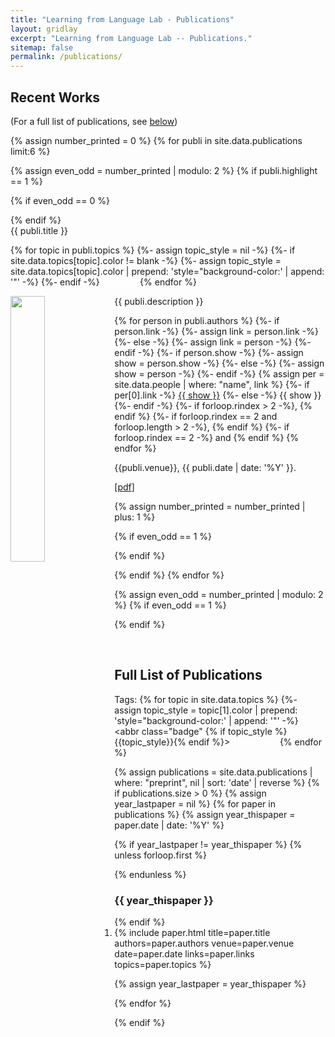 ```yaml
---
title: "Learning from Language Lab - Publications"
layout: gridlay
excerpt: "Learning from Language Lab -- Publications."
sitemap: false
permalink: /publications/
---
```



## Recent Works

(For a full list of publications, see [below](#full-list-of-publications))

{% assign number_printed = 0 %}
{% for publi in site.data.publications limit:6 %}

{% assign even_odd = number_printed | modulo: 2 %}
{% if publi.highlight == 1 %}

{% if even_odd == 0 %}
<div class="row">
{% endif %}

<div class="col-sm-6 clearfix">
 <div class="well">
  <pubtit>{{ publi.title }}</pubtit>
  <p>
  {% for topic in publi.topics %}
  {%- assign topic_style = nil -%}
  {%- if site.data.topics[topic].color != blank -%}
    {%- assign topic_style = site.data.topics[topic].color | prepend: 'style="background-color:' | append: '"' -%}
  {%- endif -%}
  <abbr class="badge" {% if topic_style %}{{topic_style}}{% endif %}><a href="/topicwise_publications#{{site.data.topics[topic].url}}" style="color:#FFFF">{{topic}}</a></abbr>
  {% endfor %}
  </p>
  <img src="{{ site.url }}{{ site.baseurl }}/images/pubpic/{{ publi.image }}" class="img-responsive" width="33%" style="float: left" />
  <p>{{ publi.description }}</p>
  <p>
    {% for person in publi.authors %}
      {%- if person.link -%}
        {%- assign link = person.link -%}
      {%- else -%}
        {%- assign link = person -%}
      {%- endif -%}
      {%- if person.show -%}
        {%- assign show = person.show -%}
      {%- else -%}
        {%- assign show = person -%}
      {%- endif -%}
      {% assign per = site.data.people | where: "name", link %}
      {%- if per[0].link -%}
        <a href="{{ per[0].link | datapage_url: 'people' }}">{{ show }}</a>
      {%- else -%}
        {{ show }}
      {%- endif -%}
      {%- if forloop.rindex > 2 -%}, {% endif %}
      {%- if forloop.rindex == 2 and forloop.length > 2 -%}, {% endif %}
      {%- if forloop.rindex == 2 -%}&nbsp;and {% endif %}
    {% endfor %}
  </p>
  <p>{{publi.venue}}, {{ publi.date | date: '%Y' }}.<br></p>
  <p>[<a href="{{ publi.links.pdf }}">pdf</a>]</p>
 </div>
</div>

{% assign number_printed = number_printed | plus: 1 %}

{% if even_odd == 1 %}
</div>
{% endif %}

{% endif %}
{% endfor %}

{% assign even_odd = number_printed | modulo: 2 %}
{% if even_odd == 1 %}
</div>
{% endif %}

<p> &nbsp; </p>

## Full List of Publications

Tags:
{% for topic in site.data.topics %}
{%- assign topic_style = topic[1].color | prepend: 'style="background-color:' | append: '"' -%}
<abbr class="badge" {% if topic_style %}{{topic_style}}{% endif %}><a href="/topicwise_publications#{{topic[1].url}}" style="color:#FFFF">{{topic[0]}}</a></abbr>
{% endfor %}

{% assign publications = site.data.publications | where: "preprint", nil | sort: 'date' | reverse %}
{% if publications.size > 0 %}
{% assign year_lastpaper = nil %}
{% for paper in publications %}
  {% assign year_thispaper = paper.date | date: '%Y' %}

  {% if year_lastpaper != year_thispaper %}
  {% unless forloop.first %}
  </ol>
  {% endunless %}
  <h3>{{ year_thispaper }}</h3>
  <ol reversed start="{{ forloop.rindex }}">
  {% endif %}

  <li>
    {% include paper.html
        title=paper.title
        authors=paper.authors
        venue=paper.venue
        date=paper.date
        links=paper.links
        topics=paper.topics
    %}
  </li>

  {% assign year_lastpaper = year_thispaper %}

{% endfor %}
</ol>
{% endif %}
